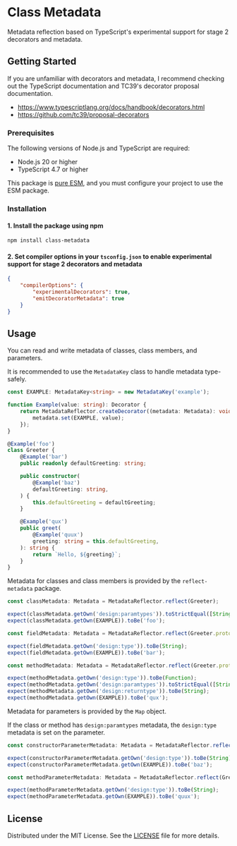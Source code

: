 # Class Metadata

Metadata reflection based on TypeScript's experimental support for stage 2 decorators and metadata.

## Getting Started

If you are unfamiliar with decorators and metadata, I recommend checking out the TypeScript documentation and TC39's decorator proposal documentation.

- <https://www.typescriptlang.org/docs/handbook/decorators.html>
- <https://github.com/tc39/proposal-decorators>

### Prerequisites

The following versions of Node.js and TypeScript are required:

- Node.js 20 or higher
- TypeScript 4.7 or higher

This package is [pure ESM](https://gist.github.com/sindresorhus/a39789f98801d908bbc7ff3ecc99d99c), and you must configure your project to use the ESM package.

### Installation

#### 1. Install the package using npm

```sh
npm install class-metadata
```

#### 2. Set compiler options in your `tsconfig.json` to enable experimental support for stage 2 decorators and metadata

```json
{
    "compilerOptions": {
        "experimentalDecorators": true,
        "emitDecoratorMetadata": true
    }
}
```

## Usage

You can read and write metadata of classes, class members, and parameters.

It is recommended to use the `MetadataKey` class to handle metadata type-safely.

```typescript
const EXAMPLE: MetadataKey<string> = new MetadataKey('example');

function Example(value: string): Decorator {
    return MetadataReflector.createDecorator((metadata: Metadata): void => {
        metadata.set(EXAMPLE, value);
    });
}

@Example('foo')
class Greeter {
    @Example('bar')
    public readonly defaultGreeting: string;

    public constructor(
        @Example('baz')
        defaultGreeting: string,
    ) {
        this.defaultGreeting = defaultGreeting;
    }

    @Example('qux')
    public greet(
        @Example('quux')
        greeting: string = this.defaultGreeting,
    ): string {
        return `Hello, ${greeting}`;
    }
}
```

Metadata for classes and class members is provided by the `reflect-metadata` package.

```typescript
const classMetadata: Metadata = MetadataReflector.reflect(Greeter);

expect(classMetadata.getOwn('design:paramtypes')).toStrictEqual([String]);
expect(classMetadata.getOwn(EXAMPLE)).toBe('foo');

const fieldMetadata: Metadata = MetadataReflector.reflect(Greeter.prototype, 'defaultGreeting');

expect(fieldMetadata.getOwn('design:type')).toBe(String);
expect(fieldMetadata.getOwn(EXAMPLE)).toBe('bar');

const methodMetadata: Metadata = MetadataReflector.reflect(Greeter.prototype, 'greet');

expect(methodMetadata.getOwn('design:type')).toBe(Function);
expect(methodMetadata.getOwn('design:paramtypes')).toStrictEqual([String]);
expect(methodMetadata.getOwn('design:returntype')).toBe(String);
expect(methodMetadata.getOwn(EXAMPLE)).toBe('qux');
```

Metadata for parameters is provided by the `Map` object.

If the class or method has `design:paramtypes` metadata, the `design:type` metadata is set on the parameter.

```typescript
const constructorParameterMetadata: Metadata = MetadataReflector.reflect(Greeter, null, 0);

expect(constructorParameterMetadata.getOwn('design:type')).toBe(String);
expect(constructorParameterMetadata.getOwn(EXAMPLE)).toBe('baz');

const methodParameterMetadata: Metadata = MetadataReflector.reflect(Greeter.prototype, 'greet', 0);

expect(methodParameterMetadata.getOwn('design:type')).toBe(String);
expect(methodParameterMetadata.getOwn(EXAMPLE)).toBe('quux');
```

## License

Distributed under the MIT License. See the [LICENSE](https://github.com/choi-jack/class-metadata/blob/main/LICENSE) file for more details.
